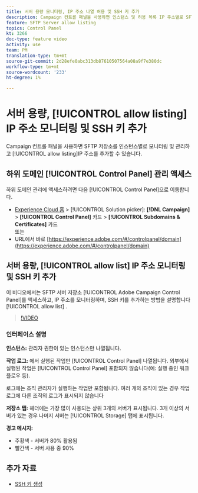 ```yaml
---
title: 서버 용량 모니터링, IP 주소 나열 허용 및 SSH 키 추가
description: Campaign 컨트롤 패널을 사용하면 인스턴스 및 허용 목록 IP 주소별로 SFTP 저장소를 모니터링하고 관리할 수 있습니다.
feature: SFTP Server allow listing
topics: Control Panel
kt: 3266
doc-type: feature video
activity: use
team: PM
translation-type: tm+mt
source-git-commit: 2d28efe0abc313db87610507564a08a9f7e380dc
workflow-type: tm+mt
source-wordcount: '233'
ht-degree: 1%

---
```



# 서버 용량, [!UICONTROL allow listing] IP 주소 모니터링 및 SSH 키 추가

Campaign 컨트롤 패널을 사용하면 SFTP 저장소를 인스턴스별로 모니터링 및 관리하고 [!UICONTROL allow listing]IP 주소를 추가할 수 있습니다.

## 하위 도메인 [!UICONTROL Control Panel] 관리 액세스

하위 도메인 관리에 액세스하려면 다음 [!UICONTROL Control Panel]으로 이동합니다.

* [Experience Cloud 홈](https://experience.adobe.com/#/home) > [!UICONTROL Solution picker]: **[!DNL Campaign]** > **[!UICONTROL Control Panel]** 카드 > **[!UICONTROL Subdomains & Certificates]** 카드\
   또는
* URL에서 바로 [https://experience.adobe.com/#/controlpanel/domain](https://experience.adobe.com/#/controlpanel/domain)

## 서버 용량, [!UICONTROL allow list] IP 주소 모니터링 및 SSH 키 추가

이 비디오에서는 SFTP 서버 저장소 [!UICONTROL Adobe Campaign Control Panel]를 액세스하고, IP 주소를 모니터링하며, SSH 키를 추가하는 방법을 설명합니다 [!UICONTROL allow list] .

>[!VIDEO](https://video.tv.adobe.com/v/27270?quality=12)

### 인터페이스 설명

**인스턴스:** 관리자 권한이 있는 인스턴스만 나열됩니다.

**작업 로그:** 에서 실행된 작업만 [!UICONTROL Control Panel] 나열됩니다. 외부에서 실행된 작업은 [!UICONTROL Control Panel] 포함되지 않습니다(예: 실행 중인 워크플로우 등).

로그에는 조직 관리자가 실행하는 작업만 포함됩니다. 여러 개의 조직이 있는 경우 작업 로그에 다른 조직의 로그가 표시되지 않습니다

**저장소 탭:** 헤더에는 가장 많이 사용되는 상위 3개의 서버가 표시됩니다. 3개 이상의 서버가 있는 경우 나머지 서버는 [!UICONTROL Storage] 탭에 표시됩니다.

**경고 메시지:**

* 주황색 - 서버가 80% 활용됨
* 빨간색 - 서버 사용 중 90%

## 추가 자료

* [SSH 키 생성](/help/acc/monitoring-campaign-classic/control-panel/generate-ssh-key.md)
